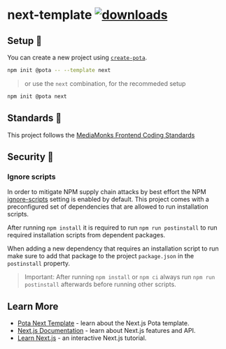# next-template [![downloads](https://badgen.now.sh/npm/dm/@pota/next-template)](https://npmjs.org/package/@pota/next-template)

## Setup 🚀

You can create a new project using
[`create-pota`](https://github.com/mediamonks/pota/tree/main/core/create-pota).

```bash
npm init @pota -- --template next
```

> or use the `next` combination, for the recommeded setup

```bash
npm init @pota next
```

## Standards 📒

This project follows the
[MediaMonks Frontend Coding Standards](https://github.com/mediamonks/frontend-coding-standards)

## Security 👮‍

### Ignore scripts
In order to mitigate NPM supply chain attacks by best effort the NPM [ignore-scripts](https://docs.npmjs.com/cli/v8/commands/npm-install#ignore-scripts) setting is enabled by default. This project
comes with a preconfigured set of dependencies that are allowed to run installation scripts.

After running `npm install` it is required to run `npm run postinstall` to run required installation scripts from dependent packages.

When adding a new dependency that requires an installation script to run make sure to add that package to the project `package.json` in the `postinstall` property.

> Important: After running `npm install` or `npm ci` always run `npm run postinstall` afterwards before running other scripts.

## Learn More

- [Pota Next Template](https://mediamonks.github.io/pota/templates/next.html) - learn about the
  Next.js Pota template.
- [Next.js Documentation](https://nextjs.org/docs) - learn about Next.js features and API.
- [Learn Next.js](https://nextjs.org/learn) - an interactive Next.js tutorial.
